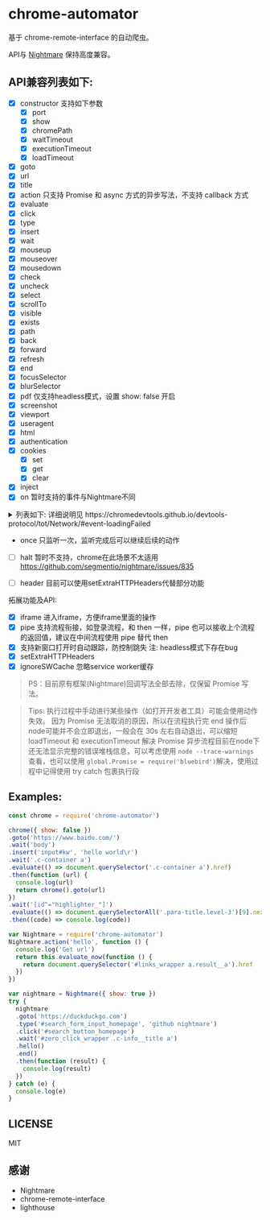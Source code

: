 # chrome-automator

基于 chrome-remote-interface 的自动爬虫。

API与 [Nightmare](https://github.com/segmentio/nightmare) 保持高度兼容。

## API兼容列表如下:

 - [x] constructor 支持如下参数
    - [x] port
    - [x] show
    - [x] chromePath
    - [x] waitTimeout
    - [x] executionTimeout
    - [x] loadTimeout

 - [x] goto
 - [x] url
 - [x] title
 - [x] action 只支持 Promise 和 async 方式的异步写法，不支持 callback 方式
 - [x] evaluate
 - [x] click
 - [x] type
 - [x] insert
 - [x] wait
 - [x] mouseup
 - [x] mouseover
 - [x] mousedown
 - [x] check
 - [x] uncheck
 - [x] select
 - [x] scrollTo
 - [x] visible
 - [x] exists
 - [x] path
 - [x] back
 - [x] forward
 - [x] refresh
 - [x] end
 - [x] focusSelector
 - [x] blurSelector
 - [x] pdf 仅支持headless模式，设置 show: false 开启
 - [x] screenshot
 - [x] viewport
 - [x] useragent
 - [x] html
 - [x] authentication
 - [x] cookies
    - [x] set
    - [x] get
    - [x] clear
 
 - [x] inject
 - [x] on 暂时支持的事件与Nightmare不同
 <details>
 <summary>列表如下: 详细说明见 https://chromedevtools.github.io/devtools-protocol/tot/Network/#event-loadingFailed </summary>
    
  - [x] Network.resourceChangedPriority
  - [x] Network.requestWillBeSent
  - [x] Network.requestServedFromCache
  - [x] Network.responseReceived
  - [x] Network.dataReceived
  - [x] Network.loadingFinished
  - [x] Network.loadingFailed
  - [x] Network.webSocketWillSendHandshakeRequest
  - [x] Network.webSocketHandshakeResponseReceived
  - [x] Network.webSocketCreated
  - [x] Network.webSocketClosed
  - [x] Network.webSocketFrameReceived
  - [x] Network.webSocketFrameError
  - [x] Network.webSocketFrameSent
  - [x] Network.eventSourceMessageReceived
  - [x] Network.requestIntercepted

 > 如想取消监听，可以 `return { cancled: true }` 继续接下来的流程。例子见 [test4](./tests/test4.js)
 </details>
 
 - once 只监听一次，监听完成后可以继续后续的动作

 - [ ] halt 暂时不支持，chrome在此场景不太适用 https://github.com/segmentio/nightmare/issues/835
 - [ ] header 目前可以使用setExtraHTTPHeaders代替部分功能
 

拓展功能及API:

 - [x] iframe 进入iframe，方便iframe里面的操作
 - [x] pipe 支持流程衔接，如登录流程，和 then 一样，pipe 也可以接收上个流程的返回值，建议在中间流程使用 pipe 替代 then
 - [x] 支持新窗口打开时自动跟踪，防控制跳失 注: headless模式下存在bug
 - [x] setExtraHTTPHeaders
 - [x] ignoreSWCache 忽略service worker缓存

> PS：目前原有框架(Nightmare)回调写法全部去除，仅保留 Promise 写法。

> Tips: 执行过程中手动进行某些操作（如打开开发者工具）可能会使用动作失效。
> 因为 Promise 无法取消的原因，所以在流程执行完 end 操作后node可能并不会立即退出，一般会在 30s 左右自动退出，可以缩短 loadTimeout 和 executionTimeout 解决
> Promise 异步流程目前在node下还无法显示完整的错误堆栈信息，可以考虑使用 `node --trace-warnings` 查看，也可以使用 `global.Promise = require('bluebird')`解决，使用过程中记得使用 try catch 包裹执行段

## Examples:

```javascript
const chrome = require('chrome-automator')

chrome({ show: false })
.goto('https://www.baidu.com/')
.wait('body')
.insert('input#kw', 'hello world\r')
.wait('.c-container a')
.evaluate(() => document.querySelector('.c-container a').href)
.then(function (url) {
  console.log(url)
  return chrome().goto(url)
})
.wait('[id^="highlighter_"]')
.evaluate(() => document.querySelectorAll('.para-title.level-3')[9].nextElementSibling.querySelector('.code').textContent)
.then((code) => console.log(code))
```

```javascript
var Nightmare = require('chrome-automator')
Nightmare.action('hello', function () {
  console.log('Get url')
  return this.evaluate_now(function () {
    return document.querySelector('#links_wrapper a.result__a').href
  })
})

var nightmare = Nightmare({ show: true })
try {
  nightmare
  .goto('https://duckduckgo.com')
  .type('#search_form_input_homepage', 'github nightmare')
  .click('#search_button_homepage')
  .wait('#zero_click_wrapper .c-info__title a')
  .hello()
  .end()
  .then(function (result) {
    console.log(result)
  })
} catch (e) {
  console.log(e)
}

```

## LICENSE

MIT

## 感谢
 
 * Nightmare
 * chrome-remote-interface
 * lighthouse
